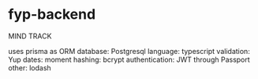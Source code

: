 # fyp-backend
MIND TRACK

uses prisma as ORM
database: Postgresql
language: typescript
validation: Yup
dates: moment
hashing: bcrypt
authentication: JWT through Passport
other: lodash